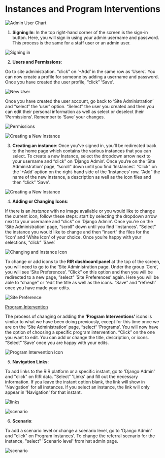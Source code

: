 # **Instances and Program Interventions**

![Admin User Chart](../img/admin-user-chart.png "Signing in")

1. **Signing In**:
In the top right-hand corner of the screen is the sign-in button. Here, you will sign in using your admin username and password. This process is the same for a staff user 
or an admin user. 
> 
![Signing in](../img/login.gif "Signing in")

2. **Users and Permissions**:
>
Go to site administration. “click” on ‘+Add’ in the same row as ‘Users’. You can now create a profile for someone by adding a username and password. Once you have created the user profile, “click” ‘Save’.
>
![New User](../img/new-user.gif "New User") 
 >
>
Once you have created the user account, go back to ‘Site Administration’ and “select” the ‘user’ option. “Select” the user you created and then you can edit their personal information as well as select or deselect their ‘Permissions’. Remember to ‘Save’ your changes. 
>
![Permissions](../img/permissions.gif "Permissions") 



![Creating a New Instance](../img/instance-chart.png "Creating a New Instance")
> 
> 
3.  **Creating an instance**: 
Once you’ve signed in, you’ll be redirected back to the home page which contains the various instances that you can select. To create a new Instance, select the
dropdown arrow next to your username and “click” on ‘Django Admin’. Once you’re on the ‘Site Administration’ page, “scroll” down until you find ‘Instances’. 
“Click” on the ‘+Add’ option on the right-hand side of the ‘Instances’ row. “Add” the name of the new instance, a description as well as the icon files 
and then “click” ‘Save’.
> 
![Creating a New Instance](../img/new-instance.gif "Creating a New Instance")

4. **Adding or Changing Icons**:

If there is an *instance* with no image available or you would like to change the current icon, follow these steps: start by selecting the dropdown arrow next to
your username and “click” on ‘Django Admin’. Once you’re on the ‘Site Administration’ page, “scroll” down until you find ‘Instances’. “Select” the instance 
you would like to change and then “insert” the files for the ‘Icon’ and ‘White Icon’ of your choice. Once you’re happy with your selections, “click” ‘Save’.
> 
![ Changing and Instance Icon](../img/instance-icon.gif "Changing and Instance Icon")
> 
> 
To change or add icons to the **RIR dashboard panel** at the top of the screen, you will need to go to the ’Site Administration page. Under the group ‘Core’,
you will see ‘Site Preferences’. “Click” on this option and then you will be redirected to a new page, “select” ‘Site Preferences’ again. Here you will be able
to “change” or “edit the title as well as the icons. “Save” and “refresh” once you have made your edits.
> 
![ Site Preference ](../img/site-preference.png "Site Preference")
>

[ Program Intervention](../img/program-instances-chart.png "Program Interventions")
> 
> 
The process of changing or adding the **‘Program Interventions’** icons is similar to what we have been doing previously, except for this time once we are on the 
‘Site Administration’ page, “select“ ‘Programs’.  You will now have the option of choosing a specific program intervention. “Click” on the one you want to edit.
You can add or change the title, description, or icons. “Select” ‘Save’ once you are happy with your edits.
> 
![ Program Intervention Icon](../img/program-intervention-icon.gif "Program Interventions Icon")
> 
> 
5.	**Navigation Links**:
>
To add links to the RIR platform or a specific instant, go to 'Django Admin' and "click" on RIR data. "Select" 'Links' and fill out the necessary information.
If you leave the instant option blank, the link will show in 'Navigation' for all instances. If you select an instance, the link will only appear in 'Navigation'
for that instant.
>
 ![links](../img/links.gif "Links") 
>
>
![scenario](../img/scenario.png "Scenario") 
>
>
6.	**Scenario**:
>
To add a scenario level or change a scenario level, go to 'Django Admin' and "click" on Program Instances'. To change the referral scenario for the instance, "select" 'Scenario level' from hat admin page.
>
 ![scenario](../img/scenario.gif "Links") 
>
